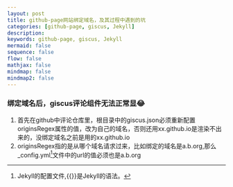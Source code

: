 ```yaml
---
layout: post
title: github-page网站绑定域名，及其过程中遇到的坑
categories: [github-page, giscus, Jekyll]
description: 
keywords: github-page, giscus, Jekyll 
mermaid: false
sequence: false
flow: false
mathjax: false
mindmap: false
mindmap2: false
---
```


### 绑定域名后，giscus评论组件无法正常显:joy:
1. 首先在github中评论仓库里，根目录中的giscus.json必须重新配置originsRegex属性的值，改为自己的域名，否则还用xx.github.io是渲染不出来的，没绑定域名之前是用的xx.github.io
2. originsRegex指的是从哪个域名请求过来，比如绑定的域名是a.b.org,那么_config.yml[^1]文件中的url的值必须也是a.b.org

[^1]:Jekyll的配置文件,{{}}是Jekyll的语法。